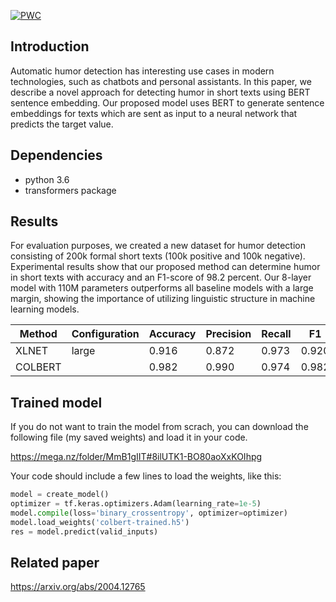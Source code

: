 [![PWC](https://img.shields.io/endpoint.svg?url=https://paperswithcode.com/badge/colbert-using-bert-sentence-embedding-for/humor-detection-on-200k-short-texts-for-humor-1)](https://paperswithcode.com/sota/humor-detection-on-200k-short-texts-for-humor-1?p=colbert-using-bert-sentence-embedding-for)

## Introduction

Automatic humor detection has interesting use cases in modern technologies, such as chatbots and personal assistants. In this paper, we describe a novel approach for detecting humor in short texts using BERT sentence embedding. Our proposed model uses BERT to generate sentence embeddings for texts which are sent as input to a neural network that predicts the target value. 

## Dependencies

- python 3.6
- transformers package

## Results

For evaluation purposes, we created a new dataset for humor detection consisting of 200k formal short texts (100k positive and 100k negative). Experimental results show that our proposed method can determine humor in short texts with accuracy and an F1-score of 98.2 percent. Our 8-layer model with 110M parameters outperforms all baseline models with a large margin, showing the importance of utilizing linguistic structure in machine learning models.


|    Method           |    Configuration                                                                         |    Accuracy     |    Precision    |    Recall    |    F1       |
|---------------------|------------------------------------------------------------------------------------------|-----------------|-----------------|--------------|-------------|
|    XLNET        |    large             |    0.916        |    0.872        |    0.973     |    0.920    |
|    COLBERT          |             |    0.982        |    0.990       |    0.974     |    0.982    |


## Trained model

If you do not want to train the model from scrach, you can download the following file (my saved weights) and load it in your code. 

https://mega.nz/folder/MmB1gIIT#8ilUTK1-BO80aoXxKOIhpg

Your code should include a few lines to load the weights, like this:

```py
model = create_model()
optimizer = tf.keras.optimizers.Adam(learning_rate=1e-5)
model.compile(loss='binary_crossentropy', optimizer=optimizer)
model.load_weights('colbert-trained.h5')
res = model.predict(valid_inputs)
```


## Related paper

https://arxiv.org/abs/2004.12765
